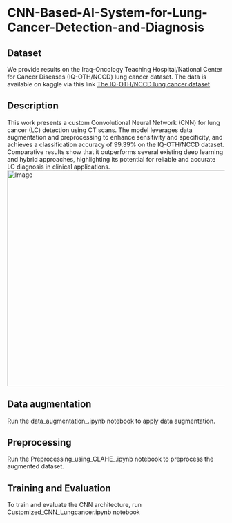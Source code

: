 # CNN-Based-AI-System-for-Lung-Cancer-Detection-and-Diagnosis
## Dataset
We provide results on the Iraq-Oncology Teaching Hospital/National Center for Cancer Diseases (IQ-OTH/NCCD) lung cancer dataset. The data is available on kaggle via this link [The IQ-OTH/NCCD lung cancer dataset](https://www.kaggle.com/datasets/hamdallak/the-iqothnccd-lung-cancer-dataset?fbclid=IwY2xjawM5JPlleHRuA2FlbQIxMABicmlkETFSV0c3bERUMXV4REVhUE5kAR5LP2yN09HEhZTRA42RyThI2Sd2cpXViJ2IppUg5tAzysvElXM29nw919EI5g_aem_qmxbAWzh1WnTBgKYFEi8UQ.)   
## Description
This work presents a custom Convolutional Neural Network (CNN) for lung cancer (LC) detection using CT scans. The model leverages data augmentation and preprocessing to enhance sensitivity and specificity, and achieves a classification accuracy of 99.39% on the IQ-OTH/NCCD dataset. Comparative results show that it outperforms several existing deep learning and hybrid approaches, highlighting its potential for reliable and accurate LC diagnosis in clinical applications.
<img width="900" height="500" alt="Image" src="https://github.com/user-attachments/assets/aa31c9a6-63f4-4785-81cd-5da539cc9994" />
## Data augmentation
Run the data_augmentation_.ipynb notebook to apply data augmentation.
## Preprocessing
Run the Preprocessing_using_CLAHE_.ipynb notebook to preprocess the augmented dataset.
## Training and Evaluation
To train and evaluate the CNN architecture, run Customized_CNN_Lungcancer.ipynb notebook
